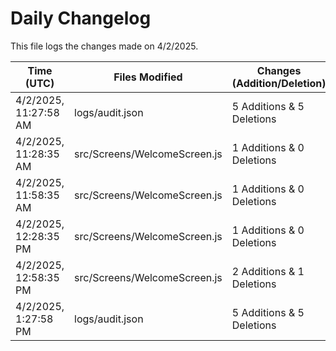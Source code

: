 # Daily Changelog

This file logs the changes made on 4/2/2025.

| Time (UTC)             | Files Modified                    | Changes (Addition/Deletion) |
|------------------------|-----------------------------------|-----------------------------|
| 4/2/2025, 11:27:58 AM | logs/audit.json | 5 Additions & 5 Deletions |
| 4/2/2025, 11:28:35 AM | src/Screens/WelcomeScreen.js | 1 Additions & 0 Deletions|
| 4/2/2025, 11:58:35 AM | src/Screens/WelcomeScreen.js | 1 Additions & 0 Deletions|
| 4/2/2025, 12:28:35 PM | src/Screens/WelcomeScreen.js | 1 Additions & 0 Deletions|
| 4/2/2025, 12:58:35 PM | src/Screens/WelcomeScreen.js | 2 Additions & 1 Deletions|
| 4/2/2025, 1:27:58 PM | logs/audit.json | 5 Additions & 5 Deletions|
